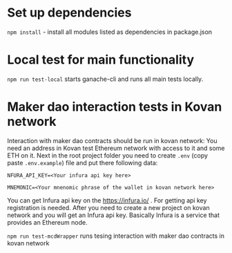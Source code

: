 # Set up dependencies

`npm install` - install all modules listed as dependencies in package.json

# Local test for main functionality

`npm run test-local` starts ganache-cli and runs all main tests locally. 


# Maker dao interaction tests in Kovan network

Interaction with maker dao contracts should be run in kovan network:
You need an address in Kovan test Ethereum network with access to it and some ETH on it.
Next in the root project folder you need to create `.env` (copy paste `.env.example`) file and put there following data: 

`NFURA_API_KEY=<Your infura api key here>`

`MNEMONIC=<Your mnenomic phrase of the wallet in kovan network here>`

You can get Infura api key on the https://infura.io/ . For getting api key registration is needed. After you need to create a new project on kovan network and you will get an Infura api key. Basically Infura is a service that provides an Ethereum node.

`npm run test-mcdWrapper` runs tesing interaction with maker dao contracts in kovan network
